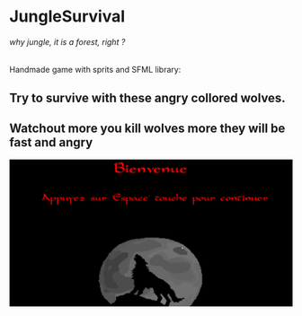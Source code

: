 # JungleSurvival
###### why jungle, it is a forest, right ?
Handmade game with sprits and SFML library:
## Try to survive with these angry collored wolves.
## Watchout more you kill wolves more they will be fast and angry
![](Image/Game.gif)
